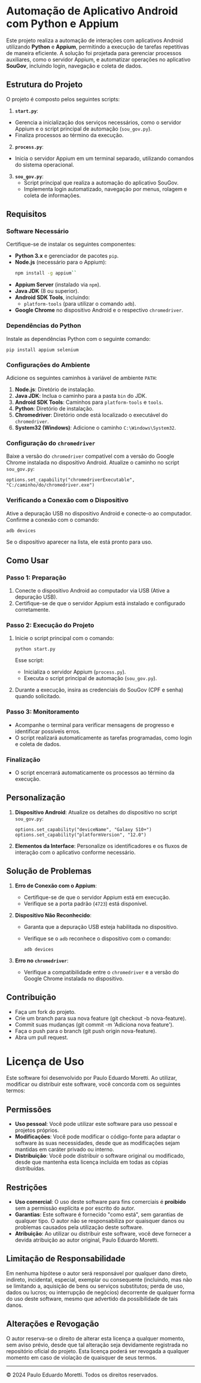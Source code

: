 # Automação de Aplicativo Android com Python e Appium

Este projeto realiza a automação de interações com aplicativos Android utilizando **Python** e **Appium**, permitindo a execução de tarefas repetitivas de maneira eficiente. A solução foi projetada para gerenciar processos auxiliares, como o servidor Appium, e automatizar operações no aplicativo **SouGov**, incluindo login, navegação e coleta de dados.

## Estrutura do Projeto

O projeto é composto pelos seguintes scripts:

1. **`start.py`**:
 - Gerencia a inicialização dos serviços necessários, como o servidor Appium e o script principal de automação (`sou_gov.py`).
 - Finaliza processos ao término da execução.

2. **`process.py`**:
 - Inicia o servidor Appium em um terminal separado, utilizando comandos do sistema operacional.

3. **`sou_gov.py`**:
   - Script principal que realiza a automação do aplicativo SouGov.
   - Implementa login automatizado, navegação por menus, rolagem e coleta de informações.

## Requisitos

### Software Necessário

Certifique-se de instalar os seguintes componentes:

- **Python 3.x** e gerenciador de pacotes `pip`.
- **Node.js** (necessário para o Appium):
  ```bash
  npm install -g appium`` 

-   **Appium Server** (instalado via `npm`).
-   **Java JDK** (8 ou superior).
-   **Android SDK Tools**, incluindo:
    -   `platform-tools` (para utilizar o comando `adb`).
-   **Google Chrome** no dispositivo Android e o respectivo `chromedriver`.

### Dependências do Python

Instale as dependências Python com o seguinte comando:

`pip install appium selenium` 

### Configurações do Ambiente

Adicione os seguintes caminhos à variável de ambiente `PATH`:

1.  **Node.js**: Diretório de instalação.
2.  **Java JDK**: Inclua o caminho para a pasta `bin` do JDK.
3.  **Android SDK Tools**: Caminhos para `platform-tools` e `tools`.
4.  **Python**: Diretório de instalação.
5.  **Chromedriver**: Diretório onde está localizado o executável do `chromedriver`.
6.  **System32 (Windows)**: Adicione o caminho `C:\Windows\System32`.

### Configuração do `chromedriver`

Baixe a versão do `chromedriver` compatível com a versão do Google Chrome instalada no dispositivo Android. Atualize o caminho no script `sou_gov.py`:


`options.set_capability("chromedriverExecutable", "C:/caminho/do/chromedriver.exe")` 

### Verificando a Conexão com o Dispositivo

Ative a depuração USB no dispositivo Android e conecte-o ao computador. Confirme a conexão com o comando:

`adb devices` 

Se o dispositivo aparecer na lista, ele está pronto para uso.

## Como Usar

### Passo 1: Preparação

1.  Conecte o dispositivo Android ao computador via USB (Ative a depuração USB).
2.  Certifique-se de que o servidor Appium está instalado e configurado corretamente.

### Passo 2: Execução do Projeto

1.  Inicie o script principal com o comando:
    
    `python start.py` 
    
    Esse script:
    
    -   Inicializa o servidor Appium (`process.py`).
    -   Executa o script principal de automação (`sou_gov.py`).
2.  Durante a execução, insira as credenciais do SouGov (CPF e senha) quando solicitado.
    

### Passo 3: Monitoramento

-   Acompanhe o terminal para verificar mensagens de progresso e identificar possíveis erros.
-   O script realizará automaticamente as tarefas programadas, como login e coleta de dados.

### Finalização

-   O script encerrará automaticamente os processos ao término da execução.

## Personalização

1.  **Dispositivo Android**: Atualize os detalhes do dispositivo no script `sou_gov.py`:
    
    
    `options.set_capability("deviceName", "Galaxy S10+")
    options.set_capability("platformVersion", "12.0")` 
    
2.  **Elementos da Interface**: Personalize os identificadores e os fluxos de interação com o aplicativo conforme necessário.
    

## Solução de Problemas

1.  **Erro de Conexão com o Appium**:
    
    -   Certifique-se de que o servidor Appium está em execução.
    -   Verifique se a porta padrão (`4723`) está disponível.
 
2.  **Dispositivo Não Reconhecido**:
    
    -   Garanta que a depuração USB esteja habilitada no dispositivo.
    -   Verifique se o `adb` reconhece o dispositivo com o comando:
        
        
        `adb devices` 
        
3.  **Erro no `chromedriver`**:
    
    -   Verifique a compatibilidade entre o `chromedriver` e a versão do Google Chrome instalada no dispositivo.


## Contribuição

- Faça um fork do projeto.
- Crie um branch para sua nova feature (git checkout -b nova-feature).
- Commit suas mudanças (git commit -m 'Adiciona nova feature').
- Faça o push para o branch (git push origin nova-feature).
- Abra um pull request.

# Licença de Uso 

Este software foi desenvolvido por Paulo Eduardo Moretti. Ao utilizar, modificar ou distribuir este software, você concorda com os seguintes termos:

## Permissões

- **Uso pessoal**: Você pode utilizar este software para uso pessoal e projetos próprios.
- **Modificações**: Você pode modificar o código-fonte para adaptar o software às suas necessidades, desde que as modificações sejam mantidas em caráter privado ou interno.
- **Distribuição**: Você pode distribuir o software original ou modificado, desde que mantenha esta licença incluída em todas as cópias distribuídas.

## Restrições

- **Uso comercial**: O uso deste software para fins comerciais é **proibido** sem a permissão explícita e por escrito do autor.
- **Garantias**: Este software é fornecido "como está", sem garantias de qualquer tipo. O autor não se responsabiliza por quaisquer danos ou problemas causados pela utilização deste software.
- **Atribuição**: Ao utilizar ou distribuir este software, você deve fornecer a devida atribuição ao autor original, Paulo Eduardo Moretti.

## Limitação de Responsabilidade

Em nenhuma hipótese o autor será responsável por qualquer dano direto, indireto, incidental, especial, exemplar ou consequente (incluindo, mas não se limitando a, aquisição de bens ou serviços substitutos; perda de uso, dados ou lucros; ou interrupção de negócios) decorrente de qualquer forma do uso deste software, mesmo que advertido da possibilidade de tais danos.

## Alterações e Revogação

O autor reserva-se o direito de alterar esta licença a qualquer momento, sem aviso prévio, desde que tal alteração seja devidamente registrada no repositório oficial do projeto. Esta licença poderá ser revogada a qualquer momento em caso de violação de quaisquer de seus termos.

---

© 2024 Paulo Eduardo Moretti. Todos os direitos reservados.
